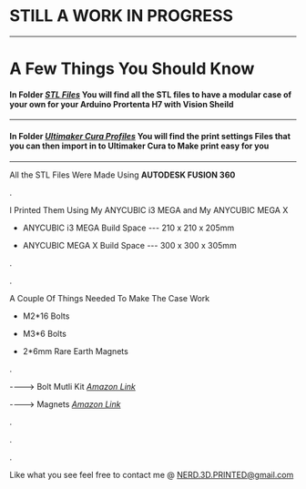 # **STILL A WORK IN PROGRESS**

---

# A Few Things You Should Know

#### **In Folder [_**STL Files**_](https://github.com/Machinelearning3Dprinting/gearbot_brandon/tree/main/3D%20Print%20Stuff/STL%20Files) You will find all the STL files to have a modular case of your own for your Arduino Prortenta H7 with Vision Sheild**

---

#### **In Folder [_**Ultimaker Cura Profiles**_](https://github.com/Machinelearning3Dprinting/gearbot_brandon/tree/main/3D%20Print%20Stuff/Ultimaker%20Cura%20Profiles) You will find the print settings Files that you can then import in to Ultimaker Cura to Make print easy for you** 
---

All the STL Files Were Made Using **AUTODESK FUSION 360**

.

I Printed Them Using My ANYCUBIC i3 MEGA and My ANYCUBIC MEGA X

  * ANYCUBIC i3 MEGA Build Space \--- 210 x 210 x 205mm

  * ANYCUBIC MEGA X Build Space \--- 300 x 300 x 305mm


.

.


A Couple Of Things Needed To Make The Case Work
  * M2*16 Bolts 
  
  * M3*6 Bolts
   
  * 2*6mm Rare Earth Magnets

.

\----> Bolt Mutli Kit [_Amazon Link_](https://www.amazon.ca/VIGRUE-Stainless-Washers-Assortment-Wrenches/dp/B0928J6J9V/ref=pd_sbs_3/147-2201514-1991546?pd_rd_w=nwgA8&pf_rd_p=01fdeee8-dd76-431b-910b-f00bfed49bd2&pf_rd_r=3W644TC7TMR6Z72CRP0M&pd_rd_r=07dbafb5-0975-4e8b-bc63-b658155798fb&pd_rd_wg=iYgua&pd_rd_i=B0928J6J9V&th=1)

\----> Magnets [_Amazon Link_](https://www.amazon.ca/Magnets-Refrigertor-Whiteboard-Durable-Multi-Use/dp/B07BJFD6FL/ref=sr_1_1?keywords=6*2mm%2Bmagnets%2B180pcs&qid=1638848806&sr=8-1&th=1)

.

.

.

Like what you see feel free to contact me @ NERD.3D.PRINTED@gmail.com
